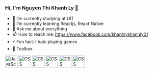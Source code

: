 ### Hi, I'm Nguyen Thi Khanh Ly 👋

- 🔭 I’m currently studying at UIT
- 🌱 I’m currently learning Reactjs, React Native
- 💬 Ask me about everything
- 📫 How to reach me: https://www.facebook.com/khanhlykhanhly01
- ⚡ Fun fact: I hate playing games
- 🧰 Toolbox

<img src="https://cdn.worldvectorlogo.com/logos/react-1.svg" alt="JavaScript Logo" width="40" height="40"/> <img src="https://cdn.worldvectorlogo.com/logos/redux.svg" alt="CSS Logo" width="40" height="40"/>
<img src="https://cdn.worldvectorlogo.com/logos/react-native-1.svg" alt="CSS Logo" width="40" height="40"/>
<img src="https://cdn.worldvectorlogo.com/logos/docker-3.svg" alt="CSS Logo" width="40" height="40"/>
<img src="https://cdn.worldvectorlogo.com/logos/git-icon.svg" alt="CSS Logo" width="40" height="40"/>
<img src="https://cdn.worldvectorlogo.com/logos/typescript.svg" alt="CSS Logo" width="40" height="40"/>
